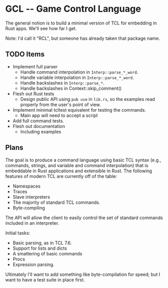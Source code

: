 # GCL -- Game Control Language

The general notion is to build a minimal version of TCL for embedding in Rust
apps.  We'll see how far I get.

Note: I'd call it "RCL", but someone has already taken that package name.

## TODO Items

* Implement full parser
  * Handle command interpolation in `Interp::parse_*_word`.
  * Handle variable interpolation in `Interp::parse_*_word`.
  * Handle backslashes in `Interp::parse_*`.
  * Handle backslashes in Context::skip_comment()
* Flesh out Rust tests
  * Design public API using `pub use` in `lib.rs`, so the examples read
    properly from the user's point of view.
* Implement minimal tcltest equivalent for testing the commands.
  * Main app will need to accept a script
* Add full command tests.
* Flesh out documentation
  * Including examples  

## Plans

The goal is to produce a command language using basic TCL syntax
(e.g., commands, strings, and variable and command interpolation) that is
embeddable in Rust applications and extensible in Rust. The following
features of modern TCL are currently off of the table:

* Namespaces
* Traces
* Slave interpreters
* The majority of standard TCL commands.
* Byte-compiling

The API will allow the client to easily control the set of standard
commands included in an interpreter.

Initial tasks:

* Basic parsing, as in TCL 7.6.
* Support for lists and dicts
* A smattering of basic commands
* Procs
* Expression parsing.

Ultimately I'll want to add something like byte-compilation for speed; but
I want to have a test suite in place first.
